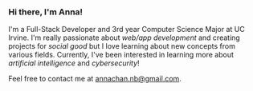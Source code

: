 ### Hi there, I'm Anna!


I'm a Full-Stack Developer and 3rd year Computer Science Major at UC Irvine. I'm really passionate about *web/app development* and creating projects for *social good* but I love learning about new concepts from various fields. Currently, I've been interested in learning more about *artificial intelligence* and *cybersecurity*!

Feel free to contact me at [annachan.nb@gmail.com](mailto:annachan.nb@gmail.com).
